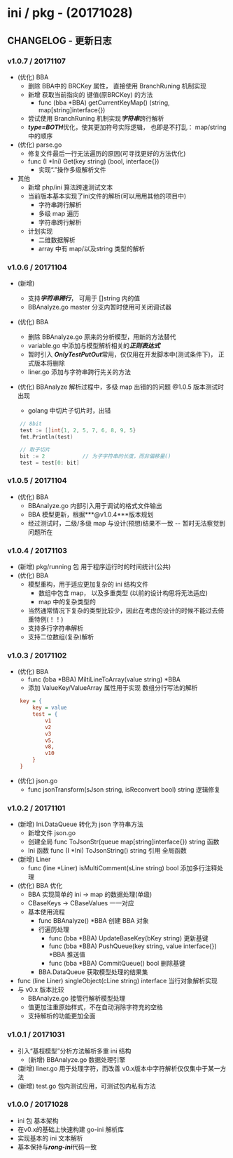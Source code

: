 # ini / pkg - (20171028)


## CHANGELOG - 更新日志

### v1.0.7 / 20171107
- (优化) BBA
    - 删除 BBA中的 BRCKey 属性， 直接使用 BranchRuning 机制实现
    - 新增 获取当前指向的 键值(原BRCKey) 的方法
        - func (bba *BBA) getCurrentKeyMap() (string, map[string]interface{}) 
    - 尝试使用 BranchRuning 机制实现***字符串***跨行解析
    - ***type=BOTH***优化，使其更加符号实际逻辑， 也即是不打乱： map/string 中的顺序
- (优化) parse.go
    - 修复文件最后一行无法遍历的原因(可寻找更好的方法优化)
    - func (I *Ini) Get(key string) (bool, interface{}) 
        - 实现“.”操作多级解析文件
- 其他
    - 新增 php/ini 算法跨速测试文本
    - 当前版本基本实现了ini文件的解析(可以用用其他的项目中)
        - 字符串跨行解析
        - 多级 map 遍历
        - 字符串跨行解析
    - 计划实现
        - 二维数据解析
        - array 中有 map/以及string 类型的解析

### v1.0.6 / 20171104
- (新增)
    - 支持***字符串跨行***， 可用于 []string 内的值
    - BBAnalyze.go master 分支内暂时使用可关闭调试器

- (优化) BBA
    - 删除 BBAnalyze.go  原来的分析模型，用新的方法替代
    - variable.go 中添加与模型解析相关的***正则表达式***
    - 暂时引入 ***OnlyTestPutOut***常用，仅仅用在开发脚本中(测试条件下)， 正式版本将删除
    - liner.go 添加与字符串跨行先关的方法

- (优化) BBAnalyze 解析过程中，多级 map 出错的的问题    @1.0.5 版本测试时出现
    - golang 中切片子切片时，出错
```go
    // 8bit
    test := []int{1, 2, 5, 7, 6, 8, 9, 5}
    fmt.Println(test)

    // 取子切片
    bit := 2            // 为子字符串的长度，而非偏移量()
    test = test[0: bit]
```

### v1.0.5 / 20171104
- (优化) BBA
    - BBAnalyze.go 内部引入用于调试的格式文件输出
    - BBA 模型更新，根据***@v1.0.4***版本规划
    - 经过测试时，二级/多级 map 与设计(预想)结果不一致 -- 暂时无法察觉到问题所在

### v1.0.4 / 20171103
- (新增) pkg/running 包 用于程序运行时的时间统计(公共)
- (优化) BBA
    - 模型重构，用于适应更加复杂的 ini 结构文件
        - 数组中包含 map， 以及多重类型 (以前的设计构思将无法适应)
        - map 中的复杂类型的
    - 当然通常情况下复杂的类型比较少，因此在考虑的设计的时候不能过去倚重特例(！！)
    - 支持多行字符串解析
    - 支持二位数组(复杂)解析

### v1.0.3 / 20171102
- (优化) BBA 
    - func (bba *BBA) MiltiLineToArray(value string) *BBA
    - 添加 ValueKey/ValueArray 属性用于实现 数组分行写法的解析
```ini
    key = {
        key = value
        test = {
            v1
            v2
            v3
            v5,
            v8,
            v10
        }
    }
```    
- (优化) json.go
    - func jsonTransform(sJson string, isReconvert bool) string    逻辑修复

### v1.0.2 / 20171101
- (新增) Ini.DataQueue 转化为 json 字符串方法
    - 新增文件 json.go
    - 创建全局 func ToJsonStr(queue map[string]interface{}) string  函数
    - Ini 函数 func (I *Ini) ToJsonString() string 引用 全局函数
- (新增) Liner
    - func (line *Liner) isMultiComment(sLine string) bool 添加多行注释处理    
- (优化) BBA 优化
    - BBA 实现简单的 ini -> map 的数据处理(单级)
    - CBaseKeys -> CBaseValues  一一对应
    - 基本使用流程
        - func BBAnalyze() *BBA  创建 BBA 对象
        - 行遍历处理
            - func (bba *BBA) UpdateBaseKey(bKey string) 更新基键
            - func (bba *BBA) PushQueue(key string, value interface{}) *BBA 推送值
            - func (bba *BBA) CommitQueue() bool    删除基键
        - BBA.DataQueue 获取模型处理的结果集
- func (line Liner) singleObject(cLine string) interface 当行对象解析实现
- 与 v0.x 版本比较
    - BBAnalyze.go 接管行解析模型处理   
    - 值更加注重原始样式，不在自动消除字符充的空格
    - 支持解析的功能更加全面


### v1.0.1 / 20171031
- 引入“基枝模型”分析方法解析多重 ini 结构
    - (新增) BBAnalyze.go  数据处理引擎
- (新增) liner.go 用于处理字符，而改善 v0.x版本中字符解析仅仅集中于某一方法
- (新增) test.go 包内测试应用，可测试包内私有方法

### v1.0.0 / 20171028
- ini 包 基本架构
- 在v0.x的基础上快速构建 go-ini 解析库
- 实现基本的 ini 文本解析
- 基本保持与***rong-ini***代码一致